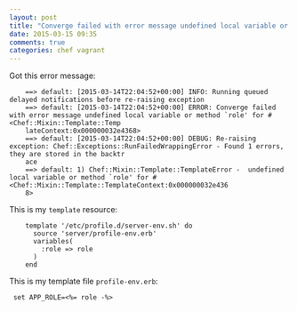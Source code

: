 ```yaml
---
layout: post
title: "Converge failed with error message undefined local variable or method xxx"
date: 2015-03-15 09:35
comments: true
categories: chef vagrant 
---
```


Got this error message:

        ==> default: [2015-03-14T22:04:52+00:00] INFO: Running queued delayed notifications before re-raising exception
        ==> default: [2015-03-14T22:04:52+00:00] ERROR: Converge failed with error message undefined local variable or method `role' for #<Chef::Mixin::Template::Temp
        lateContext:0x000000032e4368>
        ==> default: [2015-03-14T22:04:52+00:00] DEBUG: Re-raising exception: Chef::Exceptions::RunFailedWrappingError - Found 1 errors, they are stored in the backtr
        ace
        ==> default: 1) Chef::Mixin::Template::TemplateError -  undefined local variable or method `role' for #<Chef::Mixin::Template::TemplateContext:0x000000032e436
        8>

This is my `template` resource:

        template '/etc/profile.d/server-env.sh' do
          source 'server/profile-env.erb'
          variables(
            :role => role
          )
        end


This is my template file `profile-env.erb`:

     set APP_ROLE=<%= role -%>

